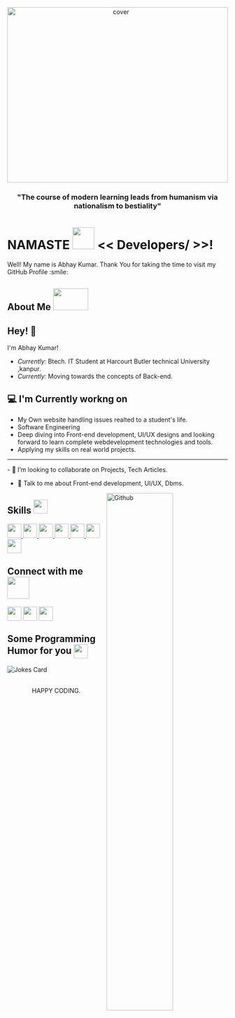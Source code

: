 <div align="center">
<img width="100%" height = "400px" src="https://www.bing.com/th/id/OGC.ad63cf74bc87f120c46f32e10d6e0627?pid=1.7&rurl=https%3a%2f%2fhips.hearstapps.com%2fpop.h-cdn.co%2fassets%2f17%2f44%2f640x320%2flandscape-1509740451-trippy.gif%3fresize%3d1200%3a*&ehk=0aIV7UM%2bCzaQJe7yJybVlINPMKoraHuA%2bwGa0fEnIs8%3d" alt="cover" />
</div>
<h3 align="center">"The course of modern learning leads from humanism via nationalism to bestiality"</h3>

<h1>NAMASTE <img src ="https://www.bing.com/th/id/OGC.8236d454cdd5a548556aafa6176f938c?pid=1.7&rurl=https%3a%2f%2fmedia1.tenor.com%2fimages%2f8236d454cdd5a548556aafa6176f938c%2ftenor.gif%3fitemid%3d16705093&ehk=nEKsIch%2bZFFqzYj9mndw5JLpPHA7JhuOQWwt1JrUpIE%3d" width = 50px height='50px'> << Developers/ >>!  </h1>
<p align='center'>

</p>
<div size='20px'> Well! My name is Abhay Kumar. Thank You for taking the time to visit my GitHub Profile :smile: 
</div>

<h2> About Me <img src = "https://www.bing.com/th/id/OGC.18867b0c57bb4aadb3b2f5eaad8e4ff3?pid=1.7&rurl=https%3a%2f%2fi.pinimg.com%2foriginals%2f9a%2fe0%2f0f%2f9ae00fe40fa78aac4bf8dea4e8896189.gif&ehk=0YFluzF4TqcOf%2bisQjb5RKwDxShjNgg0bblyJyZRDUQ%3d" width = 80px height='50px'></h2>

<!-- <h2 align='center'>Lakshmanan Meiyappan @ Laxmena</h2>
<p align='center'><b>Graduate Student at University of Illinois at Chicago</b></p> -->

<h2>Hey! 👋</h2>


I'm Abhay Kumar! 
- <i>Currently:</i> Btech. IT Student at Harcourt Butler technical University ,kanpur. 
- <i>Currently:</i> Moving towards the concepts of Back-end.

<h2>💻 I'm Currently workng on</h2>

- My Own website handling issues realted to a student's life.
- Software Engineering
- Deep diving into Front-end development, UI/UX designs and looking forward to learn complete webdevelopment technologies and tools.
- Applying my skills on real world projects.

<hr>
- 👯 I’m looking to collaborate on Projects, Tech Articles.

- 💬 Talk to me about Front-end development, UI/UX, Dbms. 



<img width="55%" align="right" alt="Github" src="https://www.bing.com/th/id/OGC.6b9cadb5ed2c5bed40b91634eed9231a?pid=1.7&rurl=https%3a%2f%2fblog-c7ff.kxcdn.com%2fblog%2fwp-content%2fuploads%2f2019%2f05%2fIronMan.gif&ehk=4vynVFcJP0I6n8vKEHFWekqVGLxB%2f9uuNk%2bVIhDkLYY%3d" />







<h2> Skills <img src = "https://raw.githubusercontent.com/rahulbanerjee26/githubProfileReadmeGenerator/main/gifs/code.gif" width = 32px height=32px> </h2>
<a href= https://github.com/Dhruv-0001?tab=repositories&q=&type=&language=bootstrap&sort= > <img width ='32px' height='32px' src ='https://raw.githubusercontent.com/rahulbanerjee26/githubAboutMeGenerator/main/icons/bootstrap.svg'> </a>
<a href= https://github.com/Dhruv-0001?tab=repositories&q=&type=&language=c&sort= > <img width ='32px' height='32px' src ='https://raw.githubusercontent.com/rahulbanerjee26/githubAboutMeGenerator/main/icons/c.svg'> </a>
<a href= https://github.com/Dhruv-0001?tab=repositories&q=&type=&language=mysql&sort= > <img width ='32px' height='32px' src ='https://raw.githubusercontent.com/rahulbanerjee26/githubAboutMeGenerator/main/icons/mysql.svg'> </a>
<a href= https://github.com/Dhruv-0001?tab=repositories&q=&type=&language=tailwind&sort= > <img width ='32px' height='32px' src ='https://raw.githubusercontent.com/rahulbanerjee26/githubAboutMeGenerator/main/icons/tailwind.svg'> </a>
<a href= https://github.com/Dhruv-0001?tab=repositories&q=&type=&language=css&sort= > <img width ='32px' height='32px' src ='https://raw.githubusercontent.com/rahulbanerjee26/githubAboutMeGenerator/main/icons/css.svg'> </a>
<a href= https://github.com/Dhruv-0001?tab=repositories&q=&type=&language=javascript&sort= > <img width ='32px' height='32px' src ='https://raw.githubusercontent.com/rahulbanerjee26/githubAboutMeGenerator/main/icons/javascript.svg'> </a>
<a href= https://github.com/Dhruv-0001?tab=repositories&q=&type=&language=python&sort= > <img width ='32px' height='32px' src ='https://raw.githubusercontent.com/rahulbanerjee26/githubAboutMeGenerator/main/icons/python.svg'> </a>


<h2> Connect with me <img src='https://raw.githubusercontent.com/rahulbanerjee26/githubProfileReadmeGenerator/main/gifs/handShake.gif' width="50px" height=50px> </h2>
<a href = 'linkedin.com/in/abhay-kumar-6586b220a'> <img width = '32px' align= 'center' src="https://raw.githubusercontent.com/rahulbanerjee26/githubAboutMeGenerator/main/icons/linked-in-alt.svg"/></a> 
<a href = 'https://github.com/KumarAbhay98'> <img width = '32px' align= 'center' src="https://raw.githubusercontent.com/rahulbanerjee26/githubAboutMeGenerator/main/icons/github.svg"/></a> 
<a href = 'linkedin.com/in/abhay-kumar-6586b220a'> <img width = '32px' align= 'center' src="https://raw.githubusercontent.com/rahulbanerjee26/githubAboutMeGenerator/main/icons/Instagram-in-alt.svg"/></a> 



<h2> Some Programming Humor for you <img align ='center' src='https://raw.githubusercontent.com/rahulbanerjee26/githubProfileReadmeGenerator/main/gifs/winkFace.gif' width = '32px' height= '32px'></h2>

![Jokes Card](https://readme-jokes.vercel.app/api?theme=synthwave)


<br>
<footer align='center'>HAPPY CODING.</a> </footer>

<!---
Dhruv-0001/Dhruv-0001 is a ✨ special ✨ repository because its `README.md` (this file) appears on your GitHub profile.
You can click the Preview link to take a look at your changes.
--->
